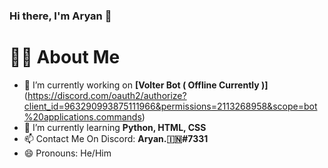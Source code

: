 ### Hi there, I'm Aryan 👋

# :sassy_man: About Me
- 🔭 I’m currently working on **[Volter Bot ( Offline Currently )]** (https://discord.com/oauth2/authorize?client_id=963290993875111966&permissions=2113268958&scope=bot%20applications.commands)
- 🌱 I’m currently learning **Python, HTML, CSS**
- 📫 Contact Me On Discord: **Aryan.🇮🇳#7331**
- 😄 Pronouns: He/Him

